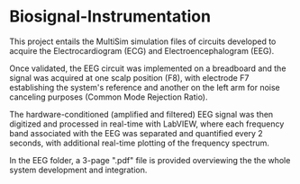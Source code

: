 # Biosignal-Instrumentation

This project entails the MultiSim simulation files of circuits developed to acquire the Electrocardiogram (ECG) and Electroencephalogram (EEG). 

Once validated, the EEG circuit was implemented on a breadboard and the signal was acquired at one scalp position (F8), with electrode F7 establishing the system's reference and another on the left arm for noise canceling purposes (Common Mode Rejection Ratio).

The hardware-conditioned (amplified and filtered) EEG signal was then digitized and processed in real-time with LabVIEW, where each frequency band associated with the EEG was separated and quantified every 2 seconds, with additional real-time plotting of the frequency spectrum.

In the EEG folder, a 3-page ".pdf" file is provided overviewing the the whole system development and integration. 



